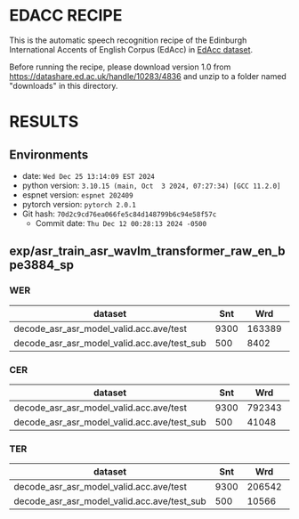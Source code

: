<!-- Generated by scripts/utils/show_asr_result.sh -->
# EDACC RECIPE

This is the automatic speech recognition recipe of the Edinburgh International Accents of English Corpus (EdAcc) in [EdAcc dataset](https://groups.inf.ed.ac.uk/edacc/index.html#contribute-section).

Before running the recipe, please download version 1.0 from https://datashare.ed.ac.uk/handle/10283/4836 and unzip to a folder named "downloads" in this directory.

# RESULTS
## Environments
- date: `Wed Dec 25 13:14:09 EST 2024`
- python version: `3.10.15 (main, Oct  3 2024, 07:27:34) [GCC 11.2.0]`
- espnet version: `espnet 202409`
- pytorch version: `pytorch 2.0.1`
- Git hash: `70d2c9cd76ea066fe5c84d148799b6c94e58f57c`
  - Commit date: `Thu Dec 12 00:28:13 2024 -0500`

## exp/asr_train_asr_wavlm_transformer_raw_en_bpe3884_sp
### WER

|dataset|Snt|Wrd|Corr|Sub|Del|Ins|Err|S.Err|
|---|---|---|---|---|---|---|---|---|
|decode_asr_asr_model_valid.acc.ave/test|9300|163389|55.4|31.7|13.0|7.3|52.0|87.3|
|decode_asr_asr_model_valid.acc.ave/test_sub|500|8402|62.0|26.2|11.8|6.4|44.3|83.6|

### CER

|dataset|Snt|Wrd|Corr|Sub|Del|Ins|Err|S.Err|
|---|---|---|---|---|---|---|---|---|
|decode_asr_asr_model_valid.acc.ave/test|9300|792343|68.3|13.6|18.1|8.1|39.8|87.3|
|decode_asr_asr_model_valid.acc.ave/test_sub|500|41048|73.4|10.7|15.9|6.8|33.3|83.6|

### TER

|dataset|Snt|Wrd|Corr|Sub|Del|Ins|Err|S.Err|
|---|---|---|---|---|---|---|---|---|
|decode_asr_asr_model_valid.acc.ave/test|9300|206542|53.4|29.4|17.2|8.8|55.4|87.3|
|decode_asr_asr_model_valid.acc.ave/test_sub|500|10566|59.8|23.8|16.4|8.0|48.2|83.6|
